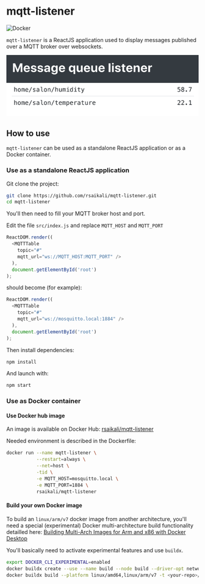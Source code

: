 # mqtt-listener

![Docker](https://github.com/rsaikali/mqtt-listener/workflows/Docker/badge.svg)

`mqtt-listener` is a ReactJS application used to display messages published over a MQTT broker over websockets.

<p align="center">
    <img src="https://raw.githubusercontent.com/rsaikali/mqtt-listener/master/public/screenshot.png" width="600">
</p>

## How to use

`mqtt-listener` can be used as a standalone ReactJS application or as a Docker container.

### Use as a standalone ReactJS application

Git clone the project:

```sh
git clone https://github.com/rsaikali/mqtt-listener.git
cd mqtt-listener
```

You'll then need to fill your MQTT broker host and port.

Edit the file `src/index.js` and replace `MQTT_HOST` and `MQTT_PORT`

```js
ReactDOM.render((
  <MQTTTable
    topic="#"
    mqtt_url="ws://MQTT_HOST:MQTT_PORT" />
  ),
  document.getElementById('root')
);
```

should become (for example):

```js
ReactDOM.render((
  <MQTTTable
    topic="#"
    mqtt_url="ws://mosquitto.local:1884" />
  ),
  document.getElementById('root')
);
```

Then install dependencies:

```sh
npm install
```

And launch with:

```sh
npm start
```

### Use as Docker container

#### Use Docker hub image

An image is available on Docker Hub: [rsaikali/mqtt-listener](https://hub.docker.com/r/rsaikali/mqtt-listener)

Needed environment is described in the Dockerfile:

```sh
docker run --name mqtt-listener \
           --restart=always \
           --net=host \
           -tid \
           -e MQTT_HOST=mosquitto.local \
           -e MQTT_PORT=1884 \
           rsaikali/mqtt-listener
```

#### Build your own Docker image

To build an `linux/arm/v7` docker image from another architecture, you'll need a special (experimental) Docker multi-architecture build functionality detailled here: [Building Multi-Arch Images for Arm and x86 with Docker Desktop](https://www.docker.com/blog/multi-arch-images/)

You'll basically need to activate experimental features and use `buildx`.

```sh
export DOCKER_CLI_EXPERIMENTAL=enabled
docker buildx create --use --name build --node build --driver-opt network=host
docker buildx build --platform linux/amd64,linux/arm/v7 -t <your-repo>/mqtt-listener --push .
```
